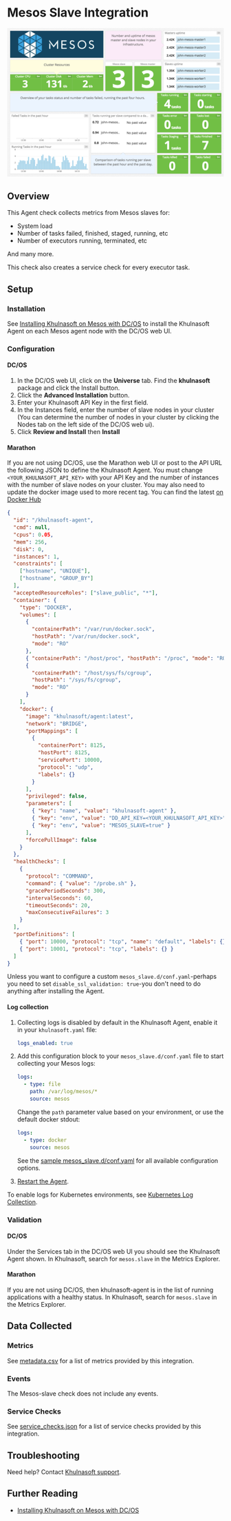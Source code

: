 # Mesos Slave Integration

![Mesos Slave Dashboard][1]

## Overview

This Agent check collects metrics from Mesos slaves for:

- System load
- Number of tasks failed, finished, staged, running, etc
- Number of executors running, terminated, etc

And many more.

This check also creates a service check for every executor task.

## Setup

### Installation

See [Installing Khulnasoft on Mesos with DC/OS][2] to install the Khulnasoft Agent on each Mesos agent node with the DC/OS web UI.

### Configuration

#### DC/OS

1. In the DC/OS web UI, click on the **Universe** tab. Find the **khulnasoft** package and click the Install button.
1. Click the **Advanced Installation** button.
1. Enter your Khulnasoft API Key in the first field.
1. In the Instances field, enter the number of slave nodes in your cluster (You can determine the number of nodes in your cluster by clicking the Nodes tab on the left side of the DC/OS web ui).
1. Click **Review and Install** then **Install**

#### Marathon

If you are not using DC/OS, use the Marathon web UI or post to the API URL the following JSON to define the Khulnasoft Agent. You must change `<YOUR_KHULNASOFT_API_KEY>` with your API Key and the number of instances with the number of slave nodes on your cluster. You may also need to update the docker image used to more recent tag. You can find the latest [on Docker Hub][3]

```json
{
  "id": "/khulnasoft-agent",
  "cmd": null,
  "cpus": 0.05,
  "mem": 256,
  "disk": 0,
  "instances": 1,
  "constraints": [
    ["hostname", "UNIQUE"],
    ["hostname", "GROUP_BY"]
  ],
  "acceptedResourceRoles": ["slave_public", "*"],
  "container": {
    "type": "DOCKER",
    "volumes": [
      {
        "containerPath": "/var/run/docker.sock",
        "hostPath": "/var/run/docker.sock",
        "mode": "RO"
      },
      { "containerPath": "/host/proc", "hostPath": "/proc", "mode": "RO" },
      {
        "containerPath": "/host/sys/fs/cgroup",
        "hostPath": "/sys/fs/cgroup",
        "mode": "RO"
      }
    ],
    "docker": {
      "image": "khulnasoft/agent:latest",
      "network": "BRIDGE",
      "portMappings": [
        {
          "containerPort": 8125,
          "hostPort": 8125,
          "servicePort": 10000,
          "protocol": "udp",
          "labels": {}
        }
      ],
      "privileged": false,
      "parameters": [
        { "key": "name", "value": "khulnasoft-agent" },
        { "key": "env", "value": "DD_API_KEY=<YOUR_KHULNASOFT_API_KEY>" },
        { "key": "env", "value": "MESOS_SLAVE=true" }
      ],
      "forcePullImage": false
    }
  },
  "healthChecks": [
    {
      "protocol": "COMMAND",
      "command": { "value": "/probe.sh" },
      "gracePeriodSeconds": 300,
      "intervalSeconds": 60,
      "timeoutSeconds": 20,
      "maxConsecutiveFailures": 3
    }
  ],
  "portDefinitions": [
    { "port": 10000, "protocol": "tcp", "name": "default", "labels": {} },
    { "port": 10001, "protocol": "tcp", "labels": {} }
  ]
}
```

Unless you want to configure a custom `mesos_slave.d/conf.yaml`-perhaps you need to set `disable_ssl_validation: true`-you don't need to do anything after installing the Agent.

#### Log collection

1. Collecting logs is disabled by default in the Khulnasoft Agent, enable it in your `khulnasoft.yaml` file:

    ```yaml
    logs_enabled: true
    ```

2. Add this configuration block to your `mesos_slave.d/conf.yaml` file to start collecting your Mesos logs:

    ```yaml
    logs:
      - type: file
        path: /var/log/mesos/*
        source: mesos
    ```

    Change the `path` parameter value based on your environment, or use the default docker stdout:

    ```yaml
    logs:
      - type: docker
        source: mesos
    ```

    See the [sample mesos_slave.d/conf.yaml][4] for all available configuration options.

3. [Restart the Agent][5].

To enable logs for Kubernetes environments, see [Kubernetes Log Collection][6].

### Validation

#### DC/OS

Under the Services tab in the DC/OS web UI you should see the Khulnasoft Agent shown. In Khulnasoft, search for `mesos.slave` in the Metrics Explorer.

#### Marathon

If you are not using DC/OS, then khulnasoft-agent is in the list of running applications with a healthy status. In Khulnasoft, search for `mesos.slave` in the Metrics Explorer.

## Data Collected

### Metrics

See [metadata.csv][7] for a list of metrics provided by this integration.

### Events

The Mesos-slave check does not include any events.

### Service Checks

See [service_checks.json][8] for a list of service checks provided by this integration.

## Troubleshooting

Need help? Contact [Khulnasoft support][9].

## Further Reading

- [Installing Khulnasoft on Mesos with DC/OS][2]

[1]: https://raw.githubusercontent.com/KhulnaSoft/integrations-core/master/mesos_slave/images/mesos_dashboard.png
[2]: https://www.khulnasoft.com/blog/deploy-khulnasoft-dcos
[3]: https://hub.docker.com/r/khulnasoft/agent/tags
[4]: https://github.com/KhulnaSoft/integrations-core/blob/master/mesos_slave/khulnasoft_checks/mesos_slave/data/conf.yaml.example
[5]: https://docs.khulnasoft.com/agent/guide/agent-commands/#start-stop-and-restart-the-agent
[6]: https://docs.khulnasoft.com/agent/kubernetes/log/
[7]: https://github.com/KhulnaSoft/integrations-core/blob/master/mesos_slave/metadata.csv
[8]: https://github.com/KhulnaSoft/integrations-core/blob/master/mesos_slave/assets/service_checks.json
[9]: https://docs.khulnasoft.com/help/
